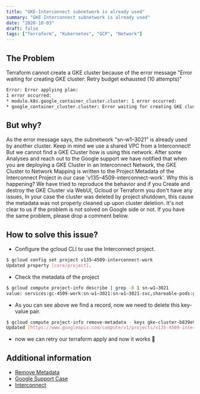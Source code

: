 ```yaml
---
title: "GKE-Interconnect subnetwork is already used"
summary: "GKE-Interconnect subnetwork is already used"
date: "2020-10-03"
draft: false
tags: ["Terraform", "Kubernetes", "GCP", "Network"]
---
```


## The Problem
Terraform cannot create a GKE cluster because of the error message "Error waiting for creating GKE cluster: Retry budget exhausted (10 attempts)"

```sh
Error: Error applying plan:
1 error occurred:
* module.k8s.google_container_cluster.cluster: 1 error occurred:
* google_container_cluster.cluster: Error waiting for creating GKE cluster: Retry budget exhausted (10 attempts): Services range "sn-w1–3021-svc" in network "gc-4509-work", subnetwork "sn-w1–3021" is already used by another cluster.
```
## But why?
As the error message says, the subnetwork "sn-w1–3021" is already used by another cluster. Keep in mind we use a shared VPC from a Interconnect!
But we cannot find a GKE Cluster how is using this network. After some Analyses and reach out to the Google support we have notified that when you are deploying a GKE Cluster in an Interconnect Network, the GKE Cluster to Network Mapping is written to the Project Metadata of the Interconnect Project in our case 'v135–4509-interconnect-work'.
Why this is happening?
We have tried to reproduce the behavior and if you Create and destroy the GKE Cluster via WebUI, Gcloud or Terraform you don't have any issues, In your case the cluster was deleted by project shutdown, this cause the metadata was not properly cleaned up upon cluster deletion.
It's not clear to us if the problem is not solved on Google side or not. If you have the same problem, please drop a comment below.

## How to solve this issue?
- Configure the gcloud CLI to use the Interconnect project.

```sh
$ gcloud config set project v135–4509-interconnect-work
Updated property [core/project].
```

- Check the metadata of the project

```sh
$ gcloud compute project-info describe | grep -B 1 sn-w1–3021
value: services:gc-4509-work:sn-w1–3021:sn-w1–3021-svc,shareable-pods:gc-4509-work:sn-w1–3021:sn-w1–3021-pod
```

- As you can see above we find a record, now we need to delete this key-value pair.

```sh
$ gcloud compute project-info remove-metadata - keys gke-cluster-b839e91a-secondary-ranges
Updated [https://www.googleapis.com/compute/v1/projects/v135-4509-interconnect-work].
```

- now we can retry our terraform apply and now it works 🙌

## Additional information
- [Remove Metadata](https://cloud.google.com/sdk/gcloud/reference/compute/project-info/remove-metadata)
- [Google Support Case](https://console.cloud.google.com/support/cases/detail/19527106)
- [Interconnect](https://cloud.google.com/network-connectivity/docs/interconnect/how-to/dedicated/using-interconnects-other-projects)